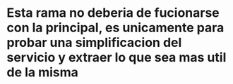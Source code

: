 # Esta rama no deberia de fucionarse con la principal, es unicamente para probar una simplificacion del servicio y extraer lo que sea mas util de la misma